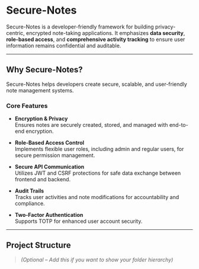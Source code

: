 # Secure-Notes

Secure-Notes is a developer-friendly framework for building privacy-centric, encrypted note-taking applications. It emphasizes **data security**, **role-based access**, and **comprehensive activity tracking** to ensure user information remains confidential and auditable.

---

## Why Secure-Notes?

Secure-Notes helps developers create secure, scalable, and user-friendly note management systems.

### Core Features

- **Encryption & Privacy**  
  Ensures notes are securely created, stored, and managed with end-to-end encryption.

- **Role-Based Access Control**  
  Implements flexible user roles, including admin and regular users, for secure permission management.

- **Secure API Communication**  
  Utilizes JWT and CSRF protections for safe data exchange between frontend and backend.

- **Audit Trails**  
  Tracks user activities and note modifications for accountability and compliance.

- **Two-Factor Authentication**  
  Supports TOTP for enhanced user account security.

---

## Project Structure

> *(Optional – Add this if you want to show your folder hierarchy)*

